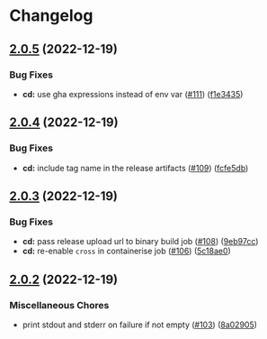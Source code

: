 # Changelog

## [2.0.5](https://github.com/hendrikmaus/helm-templexer/compare/v2.0.4...v2.0.5) (2022-12-19)


### Bug Fixes

* **cd:** use gha expressions instead of env var ([#111](https://github.com/hendrikmaus/helm-templexer/issues/111)) ([f1e3435](https://github.com/hendrikmaus/helm-templexer/commit/f1e34356a8cea00e5da3cbb4f76cd33185b63e05))

## [2.0.4](https://github.com/hendrikmaus/helm-templexer/compare/v2.0.3...v2.0.4) (2022-12-19)


### Bug Fixes

* **cd:** include tag name in the release artifacts ([#109](https://github.com/hendrikmaus/helm-templexer/issues/109)) ([fcfe5db](https://github.com/hendrikmaus/helm-templexer/commit/fcfe5db3403dd32ff13a425819ebbf059b28276e))

## [2.0.3](https://github.com/hendrikmaus/helm-templexer/compare/v2.0.2...v2.0.3) (2022-12-19)


### Bug Fixes

* **cd:** pass release upload url to binary build job ([#108](https://github.com/hendrikmaus/helm-templexer/issues/108)) ([9eb97cc](https://github.com/hendrikmaus/helm-templexer/commit/9eb97ccfc3691482c6af46b595b4fa004fdc6e06))
* **cd:** re-enable `cross` in containerise job ([#106](https://github.com/hendrikmaus/helm-templexer/issues/106)) ([5c18ae0](https://github.com/hendrikmaus/helm-templexer/commit/5c18ae07d692405ef9912943d9fdd7b0b0dd668d))

## [2.0.2](https://github.com/hendrikmaus/helm-templexer/compare/2.0.1...v2.0.2) (2022-12-19)


### Miscellaneous Chores

* print stdout and stderr on failure if not empty ([#103](https://github.com/hendrikmaus/helm-templexer/issues/103)) ([8a02905](https://github.com/hendrikmaus/helm-templexer/commit/8a02905dd0bbc51399b57e35ff60d4c054eb2f91))

